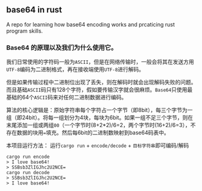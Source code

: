 ## base64 in rust

A repo for learning how base64 encoding works and prcaticing rust program skills.

### Base64 的原理以及我们为什么使用它。
我们日常使用的字符码一般为`ASCII`，但是在网络传输时，一般会将其在发送方用`UTF-8`编码为二进制格式，再在接收端使用`UTF-8`进行解码。

但是如果传输过程中二进制位出现了丢失，则在解码时就会出现解码失败的问题。而且基础`ASCII`码只有128个字符，假如要传输汉字就会很麻烦。`Base64`只使用最基础的64个`ASCII`码来对任何二进制数据进行编码。

算法的核心逻辑是：原始字符串每个字符占一个字节（即8bit），每三个字节为一组（即24bit）。将每一组划分为4块，每块为6bit。如果一组不足三个字节，则在末尾添加一组或两组`00`（一个字节时(8+2*2)/6=2，两个字节时(16+2)/6=3），不存在数据的块用`=`填充。然后每6bit的二进制数映射到base64码表中。

本项目运行方法：
运行`cargo run` + `encode/decode` + `目标字符串`即可编码/解码

```shell
cargo run encode
> I love base64!
> SSBsb3ZlIGJhc2U2NCE=
cargo run decode
> SSBsb3ZlIGJhc2U2NCE=
> I love base64!
```